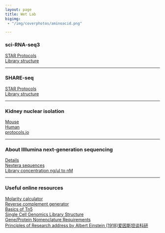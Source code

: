 ```yaml
---
layout: page
title: Wet Lab
bigimg:
 - "/img/coverphotos/aminoacid.png"

---
```


### sci-RNA-seq3
[STAR Protocols](https://doi.org/10.1016/j.xpro.2022.101904)<br>
[Library structure](https://teichlab.github.io/scg_lib_structs/methods_html/sci-RNA-seq_family.html#sci-RNA-seq3)<br>
<hr>

### SHARE-seq
[STAR Protocols](https://doi.org/10.1016/j.xpro.2024.103049)<br>
[Library structure](https://teichlab.github.io/scg_lib_structs/methods_html/SHARE-seq.html)<br>
<hr>

### Kidney nuclear isolation
[Mouse](https://doi.org/10.1016/j.xpro.2022.101904)<br>
[Human](https://doi.org/10.1016/j.xpro.2024.103049)<br>
[protocols.io](https://www.protocols.io/view/nuclei-isolation-from-human-kidney-for-single-nucl-81wgbobnlpko/v1)<br>
<hr>

### About Illlumina next-generation sequencing
[Details](https://teichlab.github.io/scg_lib_structs/methods_html/Illumina.html)<br>
[Nextera sequences](https://support-docs.illumina.com/SHARE/AdapterSequences/Content/SHARE/AdapterSeq/Nextera/SequencesNextera_Illumina.htm)<br>
[Library concentration ng/µl to nM](https://knowledge.illumina.com/library-preparation/dna-library-prep/library-preparation-dna-library-prep-reference_material-list/000001240)<br>
<hr>

### Useful online resources
[Molarity calculator](https://www.endmemo.com/chem/molarity.php)<br>
[Reverse complement generator](https://www.bioinformatics.org/sms/rev_comp.html)<br>
[Basics of Tn5]()<br>
[Single Cell Genomics Library Structure](https://teichlab.github.io/scg_lib_structs/)<br>
[Gene/Protein Nomenclature Requirements](https://academic.oup.com/molehr/pages/Gene_And_Protein_Nomenclature)<br>
[Principles of Research address by Albert Einstein (1918)爱因斯坦谈科研](https://www.site.uottawa.ca/~yymao/misc/Einstein_PlanckBirthday.html)<br>

<br>
